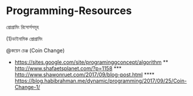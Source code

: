 # Programming-Resources
প্রোগ্রামিং রিসোর্সসমূহ

(1)ডাইনামিক প্রোগ্রামিং
 
 @কয়েন চেঞ্জ (Coin Change)
* https://sites.google.com/site/programinggconcept/algorithm
** http://www.shafaetsplanet.com/?p=1158
*** http://www.shawonruet.com/2017/09/blog-post.html
**** https://blog.habibrahman.me/dynamic/programming/2017/09/25/Coin-Change-1/

